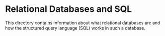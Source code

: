 Relational Databases and SQL
============================

This directory contains information about what relational databases are and how
the structured query language (SQL) works in such a database.

